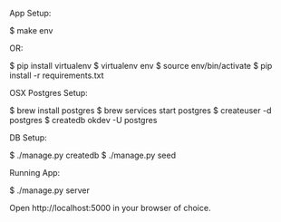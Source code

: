 App Setup:

$ make env

OR:

$ pip install virtualenv
$ virtualenv env
$ source env/bin/activate
$ pip install -r requirements.txt

OSX Postgres Setup:

$ brew install postgres
$ brew services start postgres
$ createuser -d postgres
$ createdb okdev -U postgres

DB Setup:

$ ./manage.py createdb
$ ./manage.py seed

Running App:

$ ./manage.py server

Open http://localhost:5000 in your browser of choice.
